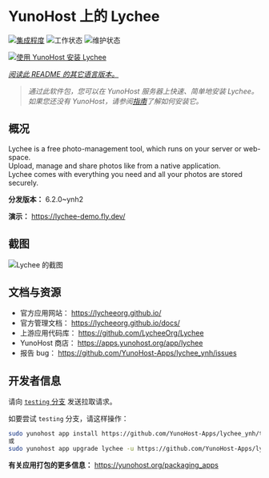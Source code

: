 <!--
注意：此 README 由 <https://github.com/YunoHost/apps/tree/master/tools/readme_generator> 自动生成
请勿手动编辑。
-->

# YunoHost 上的 Lychee

[![集成程度](https://apps.yunohost.org/badge/integration/lychee)](https://ci-apps.yunohost.org/ci/apps/lychee/)
![工作状态](https://apps.yunohost.org/badge/state/lychee)
![维护状态](https://apps.yunohost.org/badge/maintained/lychee)

[![使用 YunoHost 安装 Lychee](https://install-app.yunohost.org/install-with-yunohost.svg)](https://install-app.yunohost.org/?app=lychee)

*[阅读此 README 的其它语言版本。](./ALL_README.md)*

> *通过此软件包，您可以在 YunoHost 服务器上快速、简单地安装 Lychee。*  
> *如果您还没有 YunoHost，请参阅[指南](https://yunohost.org/install)了解如何安装它。*

## 概况

Lychee is a free photo-management tool, which runs on your server or web-space.  
Upload, manage and share photos like from a native application.  
Lychee comes with everything you need and all your photos are stored securely.


**分发版本：** 6.2.0~ynh2

**演示：** <https://lychee-demo.fly.dev/>

## 截图

![Lychee 的截图](./doc/screenshots/screenshot.jpg)

## 文档与资源

- 官方应用网站： <https://lycheeorg.github.io/>
- 官方管理文档： <https://lycheeorg.github.io/docs/>
- 上游应用代码库： <https://github.com/LycheeOrg/Lychee>
- YunoHost 商店： <https://apps.yunohost.org/app/lychee>
- 报告 bug： <https://github.com/YunoHost-Apps/lychee_ynh/issues>

## 开发者信息

请向 [`testing` 分支](https://github.com/YunoHost-Apps/lychee_ynh/tree/testing) 发送拉取请求。

如要尝试 `testing` 分支，请这样操作：

```bash
sudo yunohost app install https://github.com/YunoHost-Apps/lychee_ynh/tree/testing --debug
或
sudo yunohost app upgrade lychee -u https://github.com/YunoHost-Apps/lychee_ynh/tree/testing --debug
```

**有关应用打包的更多信息：** <https://yunohost.org/packaging_apps>

